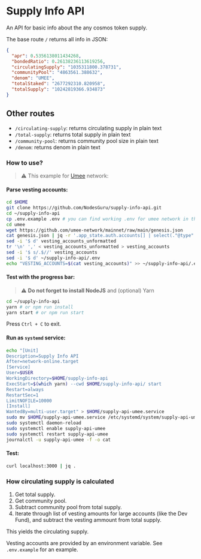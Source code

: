 # Supply Info API

An API for basic info about the any cosmos token supply.

The base route `/` returns all info in JSON:

```json
{
  "apr": 0.5356138011434268,
  "bondedRatio": 0.26138236113619256,
  "circulatingSupply": "1035311800.378731",
  "communityPool": "4863561.388632",
  "denom": "UMEE",
  "totalStaked": "2677292310.820958",
  "totalSupply": "10242819366.934873"
}
```

## Other routes

- `/circulating-supply`: returns circulating supply in plain text
- `/total-supply`: returns total supply in plain text
- `/community-pool`: returns community pool size in plain text
- `/denom`: returns denom in plain text

### How to use?
> ⚠️ This example for [Umee](https://github.com/umee-network) network:

#### Parse vesting accounts:
```bash
cd $HOME
git clone https://github.com/NodesGuru/supply-info-api.git
cd ~/supply-info-api
cp .env.example .env # you can find working .env for umee network in the umee folder
cd umee
wget https://github.com/umee-network/mainnet/raw/main/genesis.json
cat genesis.json | jq -r '.app_state.auth.accounts[] | select(."@type" | contains ("vesting")) | .base_vesting_account.base_account.address' > vesting_accounts_unformatted
sed -i '$ d' vesting_accounts_unformatted
tr '\n' ',' < vesting_accounts_unformatted > vesting_accounts
sed -i '$ s/.$//' vesting_accounts
sed -i '$ d' ~/supply-info-api/.env
echo "VESTING_ACCOUNTS=$(cat vesting_accounts)" >> ~/supply-info-api/.env
```

#### Test with the progress bar:
> :warning: **Do not forget to install NodeJS** and (optional) Yarn
```bash
cd ~/supply-info-api
yarn # or npm run install
yarn start # or npm run start
```
Press `Ctrl + C` to exit.

#### Run as `systemd` service:
```bash
echo "[Unit]
Description=Supply Info API
After=network-online.target
[Service]
User=$USER
WorkingDirectory=$HOME/supply-info-api
ExecStart=$(which yarn) --cwd $HOME/supply-info-api/ start
Restart=always
RestartSec=1
LimitNOFILE=10000
[Install]
WantedBy=multi-user.target" > $HOME/supply-api-umee.service
sudo mv $HOME/supply-api-umee.service /etc/systemd/system/supply-api-umee.service
sudo systemctl daemon-reload
sudo systemctl enable supply-api-umee
sudo systemctl restart supply-api-umee
journalctl -u supply-api-umee -f -o cat
```

#### Test:
```bash
curl localhost:3000 | jq .
```

### How circulating supply is calculated

1. Get total supply.
2. Get community pool.
3. Subtract community pool from total supply.
4. Iterate through list of vesting amounts for large accounts (like the Dev Fund), and subtract the vesting ammount from total supply.

This yields the circulating supply.

Vesting accounts are provided by an environment variable. See `.env.example` for an example.
